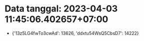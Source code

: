 # Data tanggal: 2023-04-03 11:45:06.402657+07:00

* {'13z5LG4fwTo3cwAd': 13626, 'ddxtu54WsQ5CbsD7': 14222}
